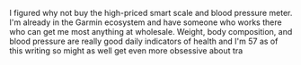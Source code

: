 I figured why not buy the high-priced smart scale and blood pressure meter. I'm already in the Garmin ecosystem and have someone who works there who can get me most anything at wholesale. Weight, body composition, and blood pressure are really good daily indicators of health and I'm 57 as of this writing so might as well get even more obsessive about tra